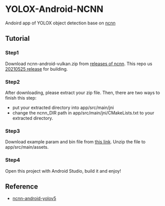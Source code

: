 # YOLOX-Android-NCNN

Andoird app of YOLOX object detection base on [ncnn](https://github.com/Tencent/ncnn)


## Tutorial

### Step1

Download ncnn-android-vulkan.zip from [releases of ncnn](https://github.com/Tencent/ncnn/releases). This repo us
[20210525 release](https://github.com/Tencent/ncnn/releases/download/20210525/ncnn-20210525-android-vulkan.zip) for building.

### Step2

After downloading, please extract your zip file. Then, there are two ways to finish this step:
* put your extracted directory into app/src/main/jni
* change the ncnn_DIR path in app/src/main/jni/CMakeLists.txt to your extracted directory.

### Step3
Download example param and bin file from [this link](https://megvii-my.sharepoint.cn/:u:/g/personal/gezheng_megvii_com/ESXBH_GSSmFMszWJ6YG2VkQB5cWDfqVWXgk0D996jH0rpQ?e=qzEqUh). Unzip the file to app/src/main/assets.

### Step4
Open this project with Android Studio, build it and enjoy!

## Reference

* [ncnn-android-yolov5](https://github.com/nihui/ncnn-android-yolov5)
